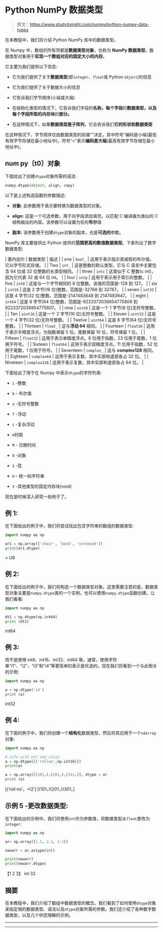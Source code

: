 # Python NumPy 数据类型

> 原文：<https://www.studytonight.com/numpy/python-numpy-data-types>

在本教程中，我们将介绍 Python NumPy 库中的数据类型。

在 Numpy 中，数组的所有项都是**数据类型对象**，也称为 **NumPy 数据类型**。数据类型对象用于**实现一个数组对应的固定大小的内存**。

它主要为我们提供以下信息:

*   它为我们提供了关于**数据类型**(即`integer`、`float`或 Python `object`)的信息

*   它为我们提供了关于数据大小的信息

*   它告诉我们字节顺序(小端或大端)

*   在结构化类型的情况下，它告诉我们字段的**名称，每个字段**的**数据类型，以及每个字段所取的内存块**的**部分。**

*   在这种情况下，如果**数据类型是子阵列**，它会告诉我们**它的形状和数据类型**

在这种情况下，字节顺序仅由数据类型的前缀“”决定。其中符号“编码是小端(最低有效字节存储在最小地址中)，符号“>”表示**编码是大端**(最高有效字节存储在最小地址中)。

## num py〔t0〕对象

下面给出了创建`dtype`对象所需的语法:

```py
numpy.dtype(object, align, copy) 
```

以下是上述构造函数的参数描述:

*   **对象:**
    此参数用于表示要转换为数据类型的对象。

*   **align:**
    这是一个可选参数，用于向字段添加填充，以匹配 C 编译器为类似的 C 结构输出的内容。该参数可以设置为任何**布尔**值

*   **副本:**
    该参数用于创建`dtype`对象的副本，也是**可选的**参数。

NumPy 库主要提供比 Python 提供的**范围更高的数值数据类型**。下表列出了数字数据类型:

| 塞内加尔 | 数据类型 | 描述 |
| one | `bool_` | 这用于表示指示真或假的布尔值。它以字节形式存储。 |
| Two | `int_` | 这是整数的默认类型。它与 C 语言中主要包含 64 位或 32 位整数的长类型相同。 |
| three | `intc` | 这类似于 C 整数(c int)，因为它代表 32 或 64 位 int。 |
| four | `intp` | 这用于表示用于索引的整数。 |
| five | `int8` | 这是与一个字节相同的 8 位整数。该值的范围是-128 到 127。 |
| six | `int16` | 这是 2 字节(16 位)整数，范围是-32768 到 32767。 |
| seven | `int32` | 这是 4 字节(32 位)整数。范围是-2147483648 到 2147483647。 |
| eight | `int64` | 这是 8 字节(64 位)整数，范围是-9223372036854775808 到 9223372036854775807。 |
| nine | `uint8` | 这是一个 1 字节(8 位)无符号整数。 |
| Ten | `uint16` | 这是一个 2 字节(16 位)无符号整数。 |
| Eleven | `uint32` | 这是一个 4 字节(32 位)无符号整数。 |
| Twelve | `uint64` | 这是 8 字节(64 位)无符号整数。 |
| Thirteen | `float_` | 这与**浮动 64** 相同。 |
| Fourteen | `float16` | 这用于表示半精度浮点。为指数保留 5 位。尾数保留 10 位，符号保留 1 位。 |
| Fifteen | `float32` | 这用于表示单精度浮点。8 位用于指数，23 位用于尾数，1 位用于符号。 |
| Sixteen | `float64` | 这用于表示双精度浮点。11 位用于指数，52 位用于尾数，1 位用于符号。 |
| Seventeen | `complex_` | 这与 **complex128** 相同。 |
| Eighteen | `complex64` | 这用于表示复数，其中实部和虚部各占 32 位。 |
| Nineteen | `complex128` | 这用于表示复数，其中实部和虚部各占 64 位。 |

下面给出了用于在 Numpy 中表示`dtype`的字符列表:

*   `i` -整数

*   `b` - 布尔值

*   `u` -无符号整数

*   `f` -浮动

*   `c` -复杂浮动

*   `m`时距

*   `M` - 日期时间

*   `O` -对象

*   `S` -弦

*   `U` - 统一码字符串

*   `V` -其他类型的固定内存块(void)

现在是时候深入研究一些例子了。

## 例 1:

在下面给出的例子中，我们将尝试找出包含字符串的数组的数据类型:

```py
import numpy as np

ar1 = np.array(['chair', 'book', 'notebook'])
print(ar1.dtype)
```

< U8

## 例 2:

在下面给出的例子中，我们将构造一个数据类型对象。这里需要注意的是，数据类型对象主要是`numpy.dtype`类的一个实例，也可以使用`numpy.dtype`函数创建。让我们看看:

```py
import numpy as np 

dt1 = np.dtype(np.int64) 
print (dt1)
```

int64

## 例 3:

而不是使用 int8、int16、int32、int64 等。通常，使用字符串“i1”、“i2”、“i3”和“i4”等更简单的表示是优选的。现在我们将看到一个与此相关的示例:

```py
import numpy as np 

a = np.dtype('i4')
print (a)
```

int32

## 例 4:

在下面的例子中，我们将创建一个**结构化**数据类型，然后将其应用于一个`ndarray`对象:

```py
import numpy as np 

# info with ket and value
a = np.dtype([('rollno',np.int16)]) 
print(a)

a = np.array([(101,),(201,),(301,)], dtype = a) 
print (a)
```

[(‘roll no’，<I2’]
[(101，)(201，)(301，]

## 示例 5 -更改数据类型:

在下面给出的示例中，我们将使用`int`作为参数值，将数据类型从`float`更改为`integer`:

```py
import numpy as np

ar= np.array([1.1, 2.1, 3.1])

newarr = ar.astype(int)

print(newarr)
print(newarr.dtype)
```

【1 2 3】
int 32

## 摘要

在本教程中，我们介绍了数组中数据类型的概念。我们看到了如何使用`dtype`对象来指定值的数据类型、语法以及`dtype`对象所需的参数。我们还介绍了各种数字数据类型，以及几个供您理解的示例。

* * *

* * *